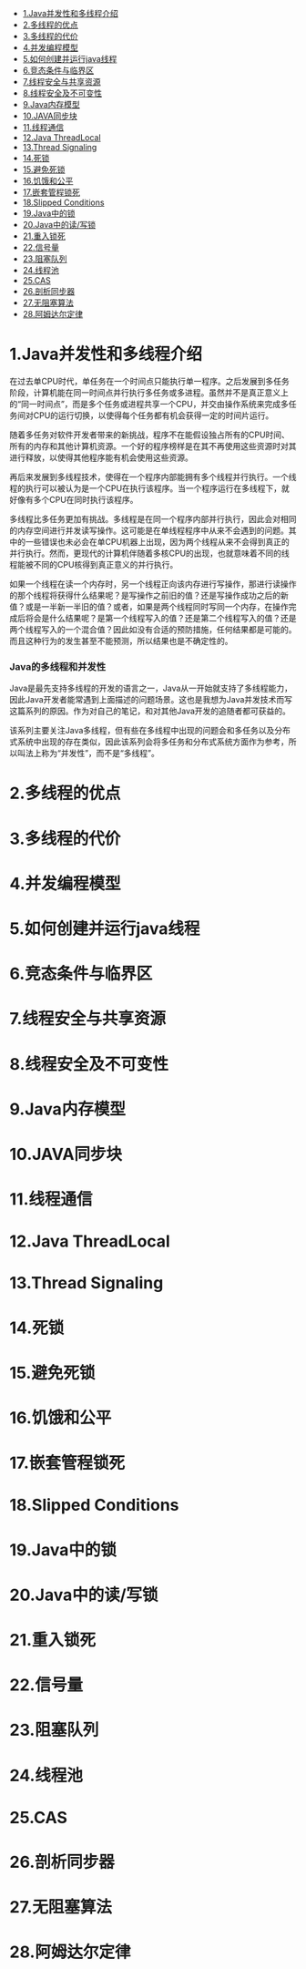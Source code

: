 <!-- GFM-TOC -->
* [1.Java并发性和多线程介绍](#1.Java并发性和多线程介绍)
* [2.多线程的优点](#2.多线程的优点)
* [3.多线程的代价](#3.多线程的代价)
* [4.并发编程模型](#4.并发编程模型)
* [5.如何创建并运行java线程](#5.如何创建并运行java线程)
* [6.竞态条件与临界区](#6.竞态条件与临界区)
* [7.线程安全与共享资源](#7.线程安全与共享资源)
* [8.线程安全及不可变性](#8.线程安全及不可变性)
* [9.Java内存模型](#9.Java内存模型)
* [10.JAVA同步块](#10.JAVA同步块)
* [11.线程通信](#11.线程通信)
* [12.Java ThreadLocal](#12.Java-ThreadLocal)
* [13.Thread Signaling](#13.Thread-Signaling)
* [14.死锁](#14.死锁)
* [15.避免死锁](#15.避免死锁)
* [16.饥饿和公平](#16.饥饿和公平)
* [17.嵌套管程锁死](#17.嵌套管程锁死)
* [18.Slipped Conditions](#18.Slipped-Conditions)
* [19.Java中的锁](#19.Java中的锁)
* [20.Java中的读/写锁](#20.Java中的读/写锁)
* [21.重入锁死](#21.重入锁死)
* [22.信号量](#22.信号量)
* [23.阻塞队列](#23.阻塞队列)
* [24.线程池](#24.线程池)
* [25.CAS](#25.CAS)
* [26.剖析同步器](#26.剖析同步器)
* [27.无阻塞算法](#27.无阻塞算法)
* [28.阿姆达尔定律](#28.阿姆达尔定律)
<!-- GFM-TOC -->

# 1.Java并发性和多线程介绍
在过去单CPU时代，单任务在一个时间点只能执行单一程序。之后发展到多任务阶段，计算机能在同一时间点并行执行多任务或多进程。虽然并不是真正意义上的“同一时间点”，而是多个任务或进程共享一个CPU，并交由操作系统来完成多任务间对CPU的运行切换，以使得每个任务都有机会获得一定的时间片运行。<br>

随着多任务对软件开发者带来的新挑战，程序不在能假设独占所有的CPU时间、所有的内存和其他计算机资源。一个好的程序榜样是在其不再使用这些资源时对其进行释放，以使得其他程序能有机会使用这些资源。<br>

再后来发展到多线程技术，使得在一个程序内部能拥有多个线程并行执行。一个线程的执行可以被认为是一个CPU在执行该程序。当一个程序运行在多线程下，就好像有多个CPU在同时执行该程序。<br>

多线程比多任务更加有挑战。多线程是在同一个程序内部并行执行，因此会对相同的内存空间进行并发读写操作。这可能是在单线程程序中从来不会遇到的问题。其中的一些错误也未必会在单CPU机器上出现，因为两个线程从来不会得到真正的并行执行。然而，更现代的计算机伴随着多核CPU的出现，也就意味着不同的线程能被不同的CPU核得到真正意义的并行执行。<br>

如果一个线程在读一个内存时，另一个线程正向该内存进行写操作，那进行读操作的那个线程将获得什么结果呢？是写操作之前旧的值？还是写操作成功之后的新值？或是一半新一半旧的值？或者，如果是两个线程同时写同一个内存，在操作完成后将会是什么结果呢？是第一个线程写入的值？还是第二个线程写入的值？还是两个线程写入的一个混合值？因此如没有合适的预防措施，任何结果都是可能的。而且这种行为的发生甚至不能预测，所以结果也是不确定性的。<br>
### Java的多线程和并发性
Java是最先支持多线程的开发的语言之一，Java从一开始就支持了多线程能力，因此Java开发者能常遇到上面描述的问题场景。这也是我想为Java并发技术而写这篇系列的原因。作为对自己的笔记，和对其他Java开发的追随者都可获益的。<br>

该系列主要关注Java多线程，但有些在多线程中出现的问题会和多任务以及分布式系统中出现的存在类似，因此该系列会将多任务和分布式系统方面作为参考，所以叫法上称为“并发性”，而不是“多线程”。<br>
# 2.多线程的优点
# 3.多线程的代价
# 4.并发编程模型
# 5.如何创建并运行java线程
# 6.竞态条件与临界区
# 7.线程安全与共享资源
# 8.线程安全及不可变性
# 9.Java内存模型
# 10.JAVA同步块
# 11.线程通信
# 12.Java ThreadLocal
# 13.Thread Signaling
# 14.死锁
# 15.避免死锁
# 16.饥饿和公平
# 17.嵌套管程锁死
# 18.Slipped Conditions
# 19.Java中的锁
# 20.Java中的读/写锁
# 21.重入锁死
# 22.信号量
# 23.阻塞队列
# 24.线程池
# 25.CAS
# 26.剖析同步器
# 27.无阻塞算法
# 28.阿姆达尔定律
